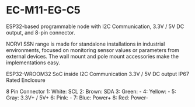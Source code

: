 # EC-M11-EG-C5
ESP32-based programmable node with I2C Communication, 3.3V / 5V DC output, and 8-pin connector.

NORVI SSN range is made for standalone installations in industrial environments, focused on monitoring sensor values or parameters from external devices. 
The wall mount and pole mount accessories make the implementations easy.

ESP32-WROOM32 SoC inside
I2C Communication
3.3V / 5V DC output
IP67 Rated Enclosure

8 Pin Connector
1:   White:   SCL
2:   Brown:   SDA
3:   Green:   -
4:   Yellow:  -
5:   Gray:    3.3V+ / 5V+
6:   Pink:    -
7:   Blue:    Power+
8:   Red:     Power-
